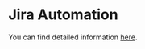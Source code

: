 # Jira Automation

You can find detailed information [here](https://medium.com/@elcin.atilgan/914a7fce71b9).
